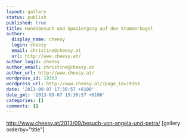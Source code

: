 ```yaml
---
layout: gallery
status: publish
published: true
title: Hundebesuch und Spaziergang auf den Stummerkogel
author:
  display_name: cheesy
  login: cheesy
  email: christine@cheesy.at
  url: http://www.cheesy.at/
author_login: cheesy
author_email: christine@cheesy.at
author_url: http://www.cheesy.at/
wordpress_id: 19363
wordpress_url: http://www.cheesy.at/?page_id=19363
date: '2013-09-07 17:30:57 +0100'
date_gmt: '2013-09-07 15:30:57 +0100'
categories: []
comments: []
---
```

http://www.cheesy.at/2013/09/besuch-von-angela-und-petra/
[gallery orderby="title"]

